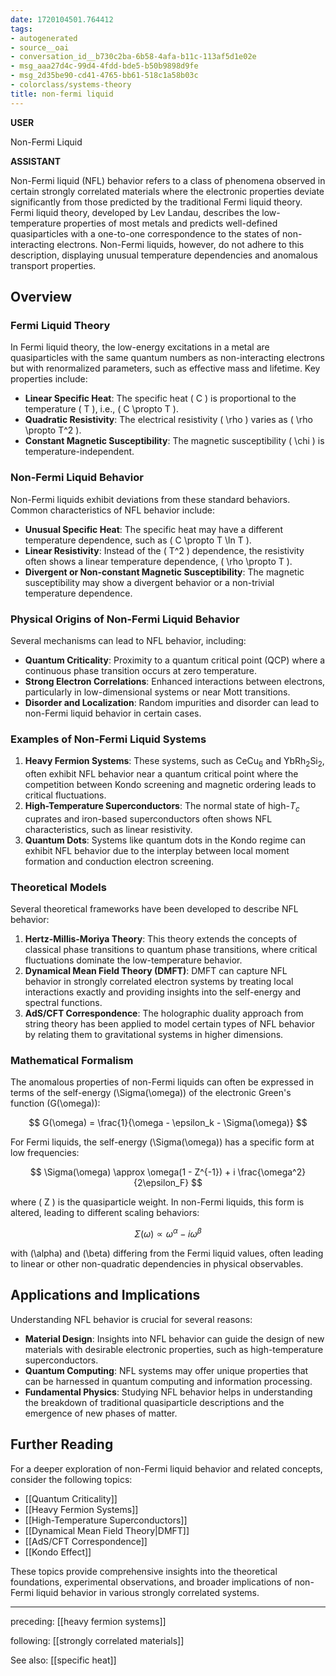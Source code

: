 ```yaml
---
date: 1720104501.764412
tags:
- autogenerated
- source__oai
- conversation_id__b730c2ba-6b58-4afa-b11c-113af5d1e02e
- msg_aaa27d4c-99d4-4fdd-bde5-b50b9898d9fe
- msg_2d35be90-cd41-4765-bb61-518c1a58b03c
- colorclass/systems-theory
title: non-fermi liquid
---
```


**USER**

Non-Fermi Liquid


**ASSISTANT**

Non-Fermi liquid (NFL) behavior refers to a class of phenomena observed in certain strongly correlated materials where the electronic properties deviate significantly from those predicted by the traditional Fermi liquid theory. Fermi liquid theory, developed by Lev Landau, describes the low-temperature properties of most metals and predicts well-defined quasiparticles with a one-to-one correspondence to the states of non-interacting electrons. Non-Fermi liquids, however, do not adhere to this description, displaying unusual temperature dependencies and anomalous transport properties.

## Overview

### Fermi Liquid Theory

In Fermi liquid theory, the low-energy excitations in a metal are quasiparticles with the same quantum numbers as non-interacting electrons but with renormalized parameters, such as effective mass and lifetime. Key properties include:
- **Linear Specific Heat**: The specific heat \( C \) is proportional to the temperature \( T \), i.e., \( C \propto T \).
- **Quadratic Resistivity**: The electrical resistivity \( \rho \) varies as \( \rho \propto T^2 \).
- **Constant Magnetic Susceptibility**: The magnetic susceptibility \( \chi \) is temperature-independent.

### Non-Fermi Liquid Behavior

Non-Fermi liquids exhibit deviations from these standard behaviors. Common characteristics of NFL behavior include:
- **Unusual Specific Heat**: The specific heat may have a different temperature dependence, such as \( C \propto T \ln T \).
- **Linear Resistivity**: Instead of the \( T^2 \) dependence, the resistivity often shows a linear temperature dependence, \( \rho \propto T \).
- **Divergent or Non-constant Magnetic Susceptibility**: The magnetic susceptibility may show a divergent behavior or a non-trivial temperature dependence.

### Physical Origins of Non-Fermi Liquid Behavior

Several mechanisms can lead to NFL behavior, including:
- **Quantum Criticality**: Proximity to a quantum critical point (QCP) where a continuous phase transition occurs at zero temperature.
- **Strong Electron Correlations**: Enhanced interactions between electrons, particularly in low-dimensional systems or near Mott transitions.
- **Disorder and Localization**: Random impurities and disorder can lead to non-Fermi liquid behavior in certain cases.

### Examples of Non-Fermi Liquid Systems

1. **Heavy Fermion Systems**: These systems, such as CeCu$_6$ and YbRh$_2$Si$_2$, often exhibit NFL behavior near a quantum critical point where the competition between Kondo screening and magnetic ordering leads to critical fluctuations.
2. **High-Temperature Superconductors**: The normal state of high-$T_c$ cuprates and iron-based superconductors often shows NFL characteristics, such as linear resistivity.
3. **Quantum Dots**: Systems like quantum dots in the Kondo regime can exhibit NFL behavior due to the interplay between local moment formation and conduction electron screening.

### Theoretical Models

Several theoretical frameworks have been developed to describe NFL behavior:

1. **Hertz-Millis-Moriya Theory**: This theory extends the concepts of classical phase transitions to quantum phase transitions, where critical fluctuations dominate the low-temperature behavior.
2. **Dynamical Mean Field Theory (DMFT)**: DMFT can capture NFL behavior in strongly correlated electron systems by treating local interactions exactly and providing insights into the self-energy and spectral functions.
3. **AdS/CFT Correspondence**: The holographic duality approach from string theory has been applied to model certain types of NFL behavior by relating them to gravitational systems in higher dimensions.

### Mathematical Formalism

The anomalous properties of non-Fermi liquids can often be expressed in terms of the self-energy \(\Sigma(\omega)\) of the electronic Green's function \(G(\omega)\):

$$
G(\omega) = \frac{1}{\omega - \epsilon_k - \Sigma(\omega)}
$$

For Fermi liquids, the self-energy \(\Sigma(\omega)\) has a specific form at low frequencies:

$$
\Sigma(\omega) \approx \omega(1 - Z^{-1}) + i \frac{\omega^2}{2\epsilon_F}
$$

where \( Z \) is the quasiparticle weight. In non-Fermi liquids, this form is altered, leading to different scaling behaviors:

$$
\Sigma(\omega) \propto \omega^{\alpha} - i \omega^{\beta}
$$

with \(\alpha\) and \(\beta\) differing from the Fermi liquid values, often leading to linear or other non-quadratic dependencies in physical observables.

## Applications and Implications

Understanding NFL behavior is crucial for several reasons:
- **Material Design**: Insights into NFL behavior can guide the design of new materials with desirable electronic properties, such as high-temperature superconductors.
- **Quantum Computing**: NFL systems may offer unique properties that can be harnessed in quantum computing and information processing.
- **Fundamental Physics**: Studying NFL behavior helps in understanding the breakdown of traditional quasiparticle descriptions and the emergence of new phases of matter.

## Further Reading

For a deeper exploration of non-Fermi liquid behavior and related concepts, consider the following topics:

- [[Quantum Criticality]]
- [[Heavy Fermion Systems]]
- [[High-Temperature Superconductors]]
- [[Dynamical Mean Field Theory|DMFT]]
- [[AdS/CFT Correspondence]]
- [[Kondo Effect]]

These topics provide comprehensive insights into the theoretical foundations, experimental observations, and broader implications of non-Fermi liquid behavior in various strongly correlated systems.


---

preceding: [[heavy fermion systems]]  


following: [[strongly correlated materials]]

See also: [[specific heat]]